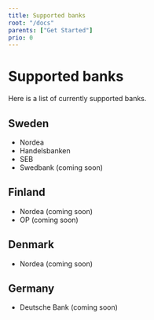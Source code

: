 ```yaml
---
title: Supported banks
root: "/docs"
parents: ["Get Started"]
prio: 0
---
```


# Supported banks

Here is a list of currently supported banks.

## Sweden

- Nordea
- Handelsbanken
- SEB
- Swedbank (coming soon)

## Finland

- Nordea (coming soon)
- OP (coming soon)

## Denmark

- Nordea (coming soon)

## Germany

- Deutsche Bank (coming soon)
